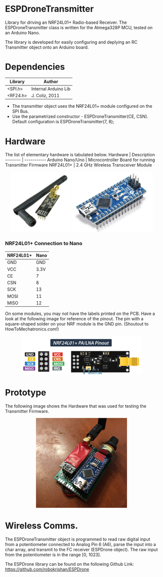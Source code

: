 # ESPDroneTransmitter
Library for driving an NRF24L01+ Radio-based Receiver. The ESPDroneTransmitter class is written for the Atmega328P MCU, tested on an Arduino Nano.

The library is developed for easily configuring and deplying an RC Transmitter object onto an Arduino board.

# Dependencies
Library | Author
------- | ------
<SPI.h> | Internal Arduino Lib
<RF24.h> | J. Coliz, 2011

- The transmitter object uses the NRF24L01+ module configured on the SPI Bus. 
- Use the parametrized constructor - ESPDroneTransmitter(CE, CSN). Default configuration is ESPDroneTransmitter(7, 8);

# Hardware
The list of elementary hardware is tabulated below.
Hardware | Description
-------- | -----------
Arduino Nano/Uno | Microcontroller Board for running Transmitter Firmware
NRF24L01+ | 2.4 GHz Wireless Transceiver Module

<p align="center">
  <img src="/img/nrf.jpeg" height="200" />
  <img src="/img/nano.jpg" height="200" /> 
</p>

### NRF24L01+ Connection to Nano
NRF24L01+ | Nano
--------- | ----
GND | GND
VCC | 3.3V
CE | 7
CSN | 8
SCK | 13
MOSI | 11
MISO | 12

On some modules, you may not have the labels printed on the PCB. Have a look at the following image for reference of the pinout. The pin with a square-shaped solder on your NRF module is the GND pin. (Shoutout to HowToMechatronics.com!)

<p align="center">
  <img src="/img/nrfpins.png" width=400 />
</p>


# Prototype
The following image shows the Hardware that was used for testing the Transmitter Firmware.
<p align="center">
  <img src="/img/transmitter.jpg" width="300" />
</p>


# Wireless Comms.
The ESPDroneTransmitter object is programmed to read raw digital input from a potentiometer connected to Analog Pin 6 (A6), parse the input into a char array, and transmit to the FC receiver (ESPDrone object). The raw input from the potentiometer is in the range [0, 1023].

The ESPDrone library can be found on the following Github Link: https://github.com/robokrishan/ESPDrone
